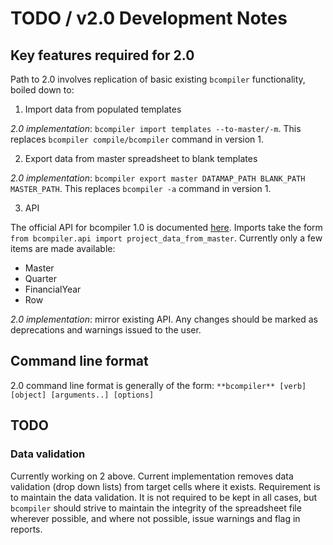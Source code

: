 # TODO / v2.0 Development Notes

## Key features required for 2.0

Path to 2.0 involves replication of basic existing `bcompiler` functionality,
boiled down to:

1. Import data from populated templates

*2.0 implementation*: `bcompiler import templates --to-master/-m`. This
replaces `bcompiler compile/bcompiler` command in version 1.

2. Export data from master spreadsheet to blank templates

*2.0 implementation*: `bcompiler export master DATAMAP_PATH BLANK_PATH
MASTER_PATH`. This replaces `bcompiler -a` command in version 1.

3. API

The official API for bcompiler 1.0 is documented [here](https://bcompiler.readthedocs.io/en/latest/api.html).
Imports take the form `from bcompiler.api import project_data_from_master`. Currently 
only a few items are made available:

* Master
* Quarter
* FinancialYear
* Row

*2.0 implementation*: mirror existing API. Any changes should be marked as
deprecations and warnings issued to the user.

## Command line format

2.0 command line format is generally of the form: `**bcompiler** [verb] [object]
[arguments..] [options]`

## TODO

### Data validation

Currently working on 2 above. Current implementation removes data validation
(drop down lists) from target cells where it exists. Requirement is to maintain
the data validation. It is not required to be kept in all cases, but
`bcompiler` should strive to maintain the integrity of the spreadsheet file
wherever possible, and where not possible, issue warnings and flag in reports.
